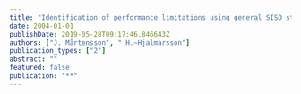 ```yaml
---
title: "Identification of performance limitations using general SISO structures"
date: 2004-01-01
publishDate: 2019-05-28T09:17:46.846643Z
authors: ["J. Mårtensson", " H.~Hjalmarsson"]
publication_types: ["2"]
abstract: ""
featured: false
publication: "**"
---
```


